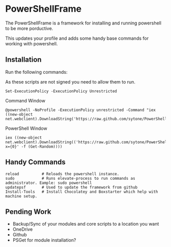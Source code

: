 PowerShellFrame
===============

The PowerShellFrame is a framework for installing and running powershell to be more porductive. 


This updates your profile and adds some handy base commands for working with powershell. 

Installation
-------------

Run the following commands:

As these scripts are not signed you need to allow them to run. 
    
    Set-ExecutionPolicy -ExecutionPolicy Unrestricted

Command Window

    @powershell -NoProfile -ExecutionPolicy unrestricted -Command "iex ((new-object net.webclient).DownloadString('https://raw.github.com/sytone/PowerShellFrame/master/install.ps1'))" 

 

PowerShell Window

    iex ((new-object net.webclient).DownloadString(('https://raw.github.com/sytone/PowerShellFrame/master/install.ps1?x={0}' -f (Get-Random))))
    
Handy Commands
--------------

    reload          # Reloads the powershell instance. 
    sudo            # Runs elevate-process to run commands as administrator. Eample: sudo powershell
    updatepsf       # Used to update the framework from github
    Install-Tools   # Install Chocolatey and Boxstarter which help with machine setup. 
    
Pending Work
------------
* Backup/Sync of your modules and core scripts to a location you want
 * OneDrive
 * Github
* PSGet for module installation?
    


